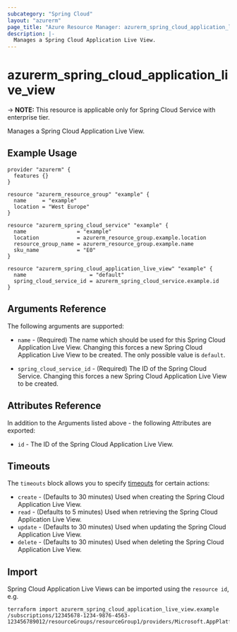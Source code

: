 ```yaml
---
subcategory: "Spring Cloud"
layout: "azurerm"
page_title: "Azure Resource Manager: azurerm_spring_cloud_application_live_view"
description: |-
  Manages a Spring Cloud Application Live View.
---
```


# azurerm_spring_cloud_application_live_view

-> **NOTE:** This resource is applicable only for Spring Cloud Service with enterprise tier.

Manages a Spring Cloud Application Live View.

## Example Usage

```hcl
provider "azurerm" {
  features {}
}

resource "azurerm_resource_group" "example" {
  name     = "example"
  location = "West Europe"
}

resource "azurerm_spring_cloud_service" "example" {
  name                = "example"
  location            = azurerm_resource_group.example.location
  resource_group_name = azurerm_resource_group.example.name
  sku_name            = "E0"
}

resource "azurerm_spring_cloud_application_live_view" "example" {
  name                    = "default"
  spring_cloud_service_id = azurerm_spring_cloud_service.example.id
}
```

## Arguments Reference

The following arguments are supported:

* `name` - (Required) The name which should be used for this Spring Cloud Application Live View. Changing this forces a new Spring Cloud Application Live View to be created. The only possible value is `default`.

* `spring_cloud_service_id` - (Required) The ID of the Spring Cloud Service. Changing this forces a new Spring Cloud Application Live View to be created.

## Attributes Reference

In addition to the Arguments listed above - the following Attributes are exported:

* `id` - The ID of the Spring Cloud Application Live View.

## Timeouts

The `timeouts` block allows you to specify [timeouts](https://www.terraform.io/language/resources/syntax#operation-timeouts) for certain actions:

* `create` - (Defaults to 30 minutes) Used when creating the Spring Cloud Application Live View.
* `read` - (Defaults to 5 minutes) Used when retrieving the Spring Cloud Application Live View.
* `update` - (Defaults to 30 minutes) Used when updating the Spring Cloud Application Live View.
* `delete` - (Defaults to 30 minutes) Used when deleting the Spring Cloud Application Live View.

## Import

Spring Cloud Application Live Views can be imported using the `resource id`, e.g.

```shellg
terraform import azurerm_spring_cloud_application_live_view.example /subscriptions/12345678-1234-9876-4563-123456789012/resourceGroups/resourceGroup1/providers/Microsoft.AppPlatform/spring/service1/applicationLiveViews/default
```
